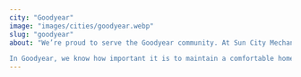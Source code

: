```yaml
---
city: "Goodyear"
image: "images/cities/goodyear.webp"
slug: "goodyear"
about: "We’re proud to serve the Goodyear community. At Sun City Mechanical, family isn’t just a word; it’s the heart of everything we do. Started by Gary Ferguson and now led by his niece, Jenni, we’ve always believed in treating our customers like family. When you choose us, you can expect the same warmth, care, and dedication that we’d offer our own.

In Goodyear, we know how important it is to maintain a comfortable home year-round. Whether it’s keeping cool in the summer or staying warm in the winter, our team is here to make sure your home feels just right. With us, you’re not just getting a service—you’re getting a family that’s always here to help."
---
```

